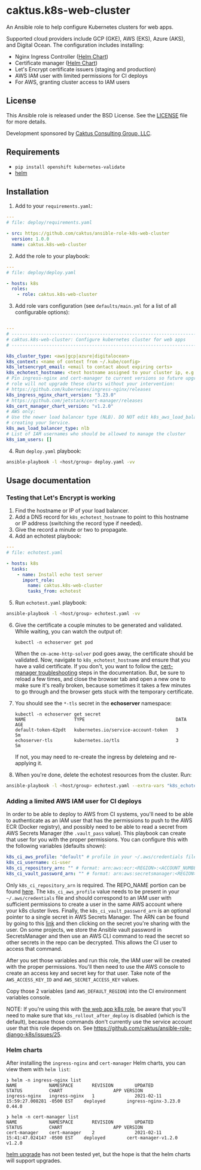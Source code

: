 # caktus.k8s-web-cluster

An Ansible role to help configure Kubernetes clusters for web apps.

Supported cloud providers include GCP (GKE), AWS (EKS), Azure (AKS), and Digital
Ocean. The configuration includes installing:

* Nginx Ingress Controller ([Helm Chart](https://github.com/kubernetes/ingress-nginx/tree/master/charts/ingress-nginx))
* Certificate manager ([Helm Chart](https://github.com/jetstack/cert-manager/tree/master/deploy/charts/cert-manager))
* Let's Encrypt certificate issuers (staging and production)
* AWS IAM user with limited permissions for CI deploys
* For AWS, granting cluster access to IAM users

## License

This Ansible role is released under the BSD License. See the
[LICENSE](https://github.com/caktus/ansible-role-k8s-web-cluster/blob/master/LICENSE)
file for more details.

Development sponsored by [Caktus Consulting Group, LLC](http://www.caktusgroup.com/services>).


## Requirements

* ``pip install openshift kubernetes-validate``
* [helm](https://helm.sh/docs/intro/install/)


## Installation

1. Add to your ``requirements.yaml``:


```yaml
---
# file: deploy/requirements.yaml

- src: https://github.com/caktus/ansible-role-k8s-web-cluster
  version: 1.0.0
  name: caktus.k8s-web-cluster
```

2. Add the role to your playbook:

```yaml
---
# file: deploy/deploy.yaml

- hosts: k8s
  roles:
    - role: caktus.k8s-web-cluster
```

3. Add role vars configuration (see `defaults/main.yml` for a list of all configurable options):

```yaml

---
# ----------------------------------------------------------------------------
# caktus.k8s-web-cluster: Configure kubernetes cluster for web apps
# ----------------------------------------------------------------------------

k8s_cluster_type: <aws|gcp|azure|digitalocean>
k8s_context: <name of context from ~/.kube/config>
k8s_letsencrypt_email: <email to contact about expiring certs>
k8s_echotest_hostname: <test hostname assigned to your cluster ip, e.g. echotest.caktus-built.com>
# Pin ingress-nginx and cert-manager to current versions so future upgrades of this
# role will not upgrade these charts without your intervention:
# https://github.com/kubernetes/ingress-nginx/releases
k8s_ingress_nginx_chart_version: "3.23.0"
# https://github.com/jetstack/cert-manager/releases
k8s_cert_manager_chart_version: "v1.2.0"
# AWS only:
# Use the newer load balancer type (NLB). DO NOT edit k8s_aws_load_balancer_type after
# creating your Service.
k8s_aws_load_balancer_type: nlb
# List of IAM usernames who should be allowed to manage the cluster
k8s_iam_users: []
```

4. Run ``deploy.yaml`` playbook:

```sh
ansible-playbook -l <host/group> deploy.yaml -vv
```


## Usage documentation

### Testing that Let's Encrypt is working

1. Find the hostname or IP of your load balancer.
2. Add a DNS record for ``k8s_echotest_hostname`` to
   point to this hostname or IP address (switching the record type if needed).
3. Give the record a minute or two to propagate.
4. Add an echotest playbook:

```yaml
---
# file: echotest.yaml

- hosts: k8s
  tasks:
    - name: Install echo test server
      import_role:
        name: caktus.k8s-web-cluster
        tasks_from: echotest
```

5. Run ``echotest.yaml`` playbook:

```sh
ansible-playbook -l <host/group> echotest.yaml -vv
```

6. Give the certificate a couple minutes to be generated and validated. While waiting,
   you can watch the output of:

       kubectl -n echoserver get pod

   When the ``cm-acme-http-solver`` pod goes away, the certificate should be
   validated. Now, navigate to ``k8s_echotest_hostname`` and ensure that you
   have a valid certificate. If you don't, you want to follow the
   [cert-manager troubleshooting](https://docs.cert-manager.io/en/latest/getting-started/troubleshooting.html)
   steps in the documentation. But, be sure to reload a few times, and close the
   browser tab and open a new one to make sure it's really broken, because
   sometimes it takes a few minutes to go through and the browser gets stuck
   with the temporary certificate.

7. You should see the ``*-tls`` secret in the **echoserver** namespace:

       kubectl -n echoserver get secret
       NAME                  TYPE                                  DATA   AGE
       default-token-62pdt   kubernetes.io/service-account-token   3      5m
       echoserver-tls        kubernetes.io/tls                     3      5m

   If not, you may need to re-create the ingress by deleteing and re-applying
   it.

8. When you're done, delete the echotest resources from the cluster. Run:

```sh
ansible-playbook -l <host/group> echotest.yaml --extra-vars "k8s_echotest_state=absent" -vv
```

### Adding a limited AWS IAM user for CI deploys

In order to be able to deploy to AWS from CI systems, you'll need to be able to
authenticate as an IAM user that has the permissions to push to the AWS ECR (Docker
registry), and possibly need to be able to read a secret from AWS Secrets Manager (the
`.vault_pass` value). This playbook can create that user for you with the proper
permissions. You can configure this with the following variables (defaults shown):

```yaml
k8s_ci_aws_profile: "default" # profile in your ~/.aws/credentials file, which will be used to create the user
k8s_ci_username: ci-user
k8s_ci_repository_arn: "" # format: arn:aws:ecr:<REGION>:<ACCOUNT_NUMBER>:repository/<REPO_NAME>
k8s_ci_vault_password_arn: "" # format: arn:aws:secretsmanager:<REGION>:<ACCOUNT_NUMBER>:secret:<NAME_OF_SECRET>
```

Only `k8s_ci_repository_arn` is required. The REPO_NAME portion can be found
[here](https://console.aws.amazon.com/ecr/repositories). The
`k8s_ci_aws_profile` value needs to be present in your `~/.aws/credentials` file and
should correspond to an IAM user with sufficient permissions to create a user in the
same AWS account where your k8s cluster lives. Finally, the `k8s_ci_vault_password_arn`
is an optional pointer to a single secret in AWS Secrets Manager. The ARN can be found
by going to this [link](https://console.aws.amazon.com/secretsmanager/home#/listSecrets)
and then clicking on the secret you're sharing with the user. On some projects, we store
the Ansible vault password in SecretsManager and then use an AWS CLI command to read the
secret so other secrets in the repo can be decrypted. This allows the CI user to access
that command.

After you set those variables and run this role, the IAM user will be created with the
proper permissions. You'll then need to use the AWS console to create an access key and
secret key for that user. Take note of the `AWS_ACCESS_KEY_ID` and
`AWS_SECRET_ACCESS_KEY` values.

Copy those 2 variables (and `AWS_DEFAULT_REGION`) into the CI environment variables
console.

NOTE: If you're using this with [the web app k8s
role](https://github.com/caktus/ansible-role-django-k8s), be aware that you'll need to
make sure that `k8s_rollout_after_deploy` is disabled (which is the default), because
those commands don't currently use the service account user that this role depends on.
See https://github.com/caktus/ansible-role-django-k8s/issues/25.


### Helm charts

After installing the `ingress-nginx` and `cert-manager` Helm charts, you can
view them with `helm list`:

```
❯ helm -n ingress-nginx list
NAME            NAMESPACE       REVISION        UPDATED                                 STATUS          CHART                   APP VERSION
ingress-nginx   ingress-nginx   1               2021-02-11 15:59:27.008281 -0500 EST    deployed        ingress-nginx-3.23.0    0.44.0 

❯ helm -n cert-manager list
NAME            NAMESPACE       REVISION        UPDATED                                 STATUS          CHART                   APP VERSION
cert-manager    cert-manager    2               2021-02-11 15:41:47.024147 -0500 EST    deployed        cert-manager-v1.2.0     v1.2.0 
```

[helm
upgrade](https://helm.sh/docs/intro/using_helm/#helm-upgrade-and-helm-rollback-upgrading-a-release-and-recovering-on-failure)
has not been tested yet, but the hope is that the helm charts will support
upgrades.
